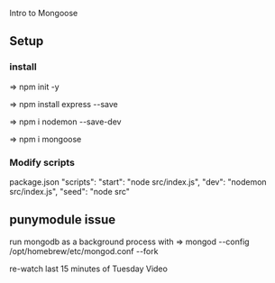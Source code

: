 Intro to Mongoose

## Setup

### install 

=> npm init -y

=> npm install express --save

=> npm i nodemon --save-dev

=> npm i mongoose

### Modify scripts

package.json
"scripts":
    "start": "node src/index.js",
    "dev": "nodemon src/index.js",
    "seed": "node src"




## punymodule issue

run mongodb as a background process with
    => mongod --config /opt/homebrew/etc/mongod.conf --fork

<!-- /////////// -->
re-watch last 15 minutes of Tuesday Video
